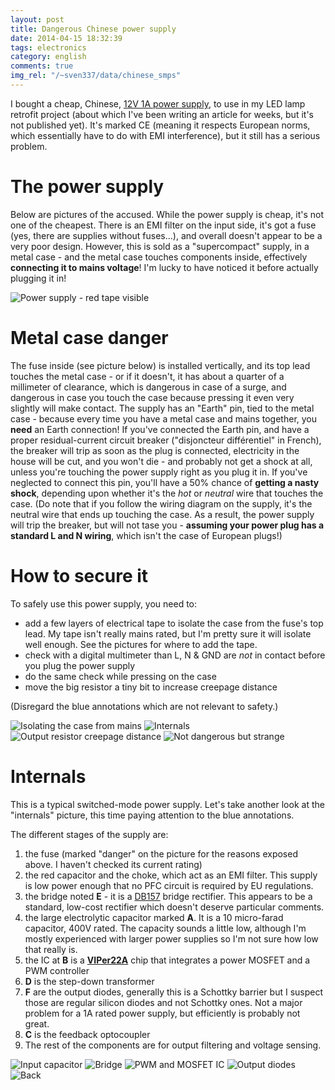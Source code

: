 ```yaml
---
layout: post
title: Dangerous Chinese power supply
date: 2014-04-15 18:32:39
tags: electronics
category: english
comments: true
img_rel: "/~sven337/data/chinese_smps"
---
```


I bought a cheap, Chinese, [12V 1A power supply](http://www.smunchina.com/html_products/10W-12V-Ultra-thin-single-output-series-186.html), to use in my LED lamp retrofit project (about which I've been writing an article for weeks, but it's not published yet). It's marked CE (meaning it respects European norms, which essentially have to do with EMI interference), but it still has a serious problem.

# The power supply

Below are pictures of the accused. While the power supply is cheap, it's not one of the cheapest. There is an EMI filter on the input side, it's got a fuse (yes, there are supplies without fuses...), and overall doesn't appear to be a very poor design.
However, this is sold as a "supercompact" supply, in a metal case - and the metal case touches components inside, effectively **connecting it to mains voltage**! I'm lucky to have noticed it before actually plugging it in!

![Power supply - red tape visible](outside_fixed.jpg)

# Metal case danger

The fuse inside (see picture below) is installed vertically, and its top lead touches the metal case - or if it doesn't, it has about a quarter of a millimeter of clearance, which is dangerous in case of a surge, and dangerous in case you touch the case because pressing it even very slightly will make contact. The supply has an "Earth" pin, tied to the metal case - because every time you have a metal case and mains together, you **need** an Earth connection!
If you've connected the Earth pin, and have a proper residual-current circuit breaker ("disjoncteur différentiel" in French), the breaker will trip as soon as the plug is connected, electricity in the house will be cut, and you won't die - and probably not get a shock at all, unless you're touching the power supply right as you plug it in.
If you've neglected to connect this pin, you'll have a 50% chance of **getting a nasty shock**, depending upon whether it's the *hot* or *neutral* wire that touches the case. (Do note that if you follow the wiring diagram on the supply, it's the neutral wire that ends up touching the case. As a result, the power supply will trip the breaker, but will not tase you - **assuming your power plug has a standard L and N wiring**, which isn't the case of European plugs!)

# How to secure it

To safely use this power supply, you need to:

- add a few layers of electrical tape to isolate the case from the fuse's top lead. My tape isn't really mains rated, but I'm pretty sure it will isolate well enough. See the pictures for where to add the tape.
- check with a digital multimeter than L, N & GND are *not* in contact before you plug the power supply
- do the same check while pressing on the case
- move the big resistor a tiny bit to increase creepage distance

(Disregard the blue annotations which are not relevant to safety.)

![Isolating the case from mains](case_internal_tape.jpg)
![Internals](internals_annotated.jpg)
![Output resistor creepage distance](creepage.jpg)
![Not dangerous but strange](resistor_wtf.jpg)

# Internals

This is a typical switched-mode power supply. Let's take another look at the "internals" picture, this time paying attention to the blue annotations.

The different stages of the supply are:

1. the fuse (marked "danger" on the picture for the reasons exposed above. I haven't checked its current rating)
1. the red capacitor and the choke, which act as an EMI filter. This supply is low power enough that no PFC circuit is required by EU regulations.
1. the bridge noted **E** - it is a [DB157](http://www.rectron.com/data_sheets/db151-db157.pdf) bridge rectifier. This appears to be a standard, low-cost rectifier which doesn't deserve particular comments.
1. the large electrolytic capacitor marked **A**. It is a 10 micro-farad capacitor, 400V rated. The capacity sounds a little low, although I'm mostly experienced with larger power supplies so I'm not sure how low that really is.
1. the IC at **B** is a [**VIPer22A**](http://www.st.com/web/catalog/sense_power/FM142/CL1454/SC432/PF93117) chip that integrates a power MOSFET and a PWM controller
1. **D** is the step-down transformer
1. **F** are the output diodes, generally this is a Schottky barrier but I suspect those are regular silicon diodes and not Schottky ones. Not a major problem for a 1A rated power supply, but efficiently is probably not great.
1. **C** is the feedback optocoupler
1. The rest of the components are for output filtering and voltage sensing.


![Input capacitor](input_stage.jpg)
![Bridge](input_stage2.jpg)
![PWM and MOSFET IC](driver.jpg)
![Output diodes](output_diodes.jpg)
![Back](back.jpg)

<script>
    $(document).ready(function() {
		$("a[href$='.jpg'],a[href$='.jpeg'],a[href$='.png'],a[href$='.gif']").attr('rel', 'gallery').fancybox();
    });
</script>

